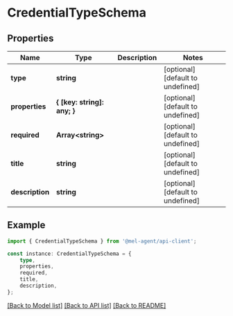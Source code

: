# CredentialTypeSchema


## Properties

Name | Type | Description | Notes
------------ | ------------- | ------------- | -------------
**type** | **string** |  | [optional] [default to undefined]
**properties** | **{ [key: string]: any; }** |  | [optional] [default to undefined]
**required** | **Array&lt;string&gt;** |  | [optional] [default to undefined]
**title** | **string** |  | [optional] [default to undefined]
**description** | **string** |  | [optional] [default to undefined]

## Example

```typescript
import { CredentialTypeSchema } from '@mel-agent/api-client';

const instance: CredentialTypeSchema = {
    type,
    properties,
    required,
    title,
    description,
};
```

[[Back to Model list]](../README.md#documentation-for-models) [[Back to API list]](../README.md#documentation-for-api-endpoints) [[Back to README]](../README.md)
